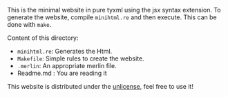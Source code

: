 This is the minimal website in pure tyxml using the jsx syntax extension.
To generate the website, compile `minihtml.re` and then execute. This can be done with `make`.

Content of this directory:
- `minihtml.re`: Generates the Html.
- `Makefile`: Simple rules to create the website.
- `.merlin`: An appropriate merlin file.
- Readme.md : You are reading it

This website is distributed under the [unlicense][], feel free to use it!

[unlicense]: http://unlicense.org/

